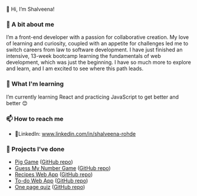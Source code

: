 👋 Hi, I’m Shalveena!

### 👀 A bit about me

I’m a front-end developer with a passion for collaborative creation. My love of learning and curiosity, coupled with an appetite for challenges led me to switch careers from law to software development. I have just finished an intensive, 13-week bootcamp learning the fundamentals of web development, which was just the beginning. I have so much more to explore and learn, and I am excited to see where this path leads.

### 🌱 What I'm learning

I’m currently learning React and practicing JavaScript to get better and better 😊

### 📫 How to reach me

- 🔗LinkedIn: www.linkedin.com/in/shalveena-rohde

### 🔨 Projects I've done

- [Pig Game](https://shalveena.github.io/piggame/) ([GitHub repo](https://github.com/Shalveena/piggame))
- [Guess My Number Game](https://shalveena.github.io/checkmynumbergame/) ([GitHub repo](https://github.com/Shalveena/checkmynumbergame))
- [Recipes Web App](https://shalveena.github.io/jwd-recipesapp/) ([GitHub repo](https://github.com/Shalveena/jwd-recipesapp))
- [To-do Web App](https://shalveena.github.io/jwdfinalproject/) ([GitHub repo](https://github.com/Shalveena/jwdfinalproject))
- [One page quiz](https://shalveena.github.io/jwd-js-assessment/) ([GitHub repo](https://github.com/Shalveena/jwd-js-assessment))

<!---
Shalveena/Shalveena is a ✨ special ✨ repository because its `README.md` (this file) appears on your GitHub profile.
You can click the Preview link to take a look at your changes.
--->
